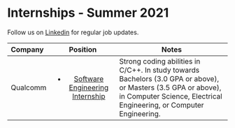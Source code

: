 # Internships - Summer 2021
Follow us on [Linkedin](https://www.linkedin.com/company/hiring20) for regular job updates.

|               Company               |       Position          |                 Notes                                   |
|:-----------------------------------|:------------------------:|---------------------------------------------------------|
|Qualcomm|<ul><li>[Software Engineering Internship](https://jobs.qualcomm.com/public/jobDetails.xhtml?requisitionId=1982304)</li></ul>|Strong coding abilities in C/C++. In study towards Bachelors (3.0 GPA or above), or Masters (3.5 GPA or above), in Computer Science, Electrical Engineering, or Computer Engineering.|
